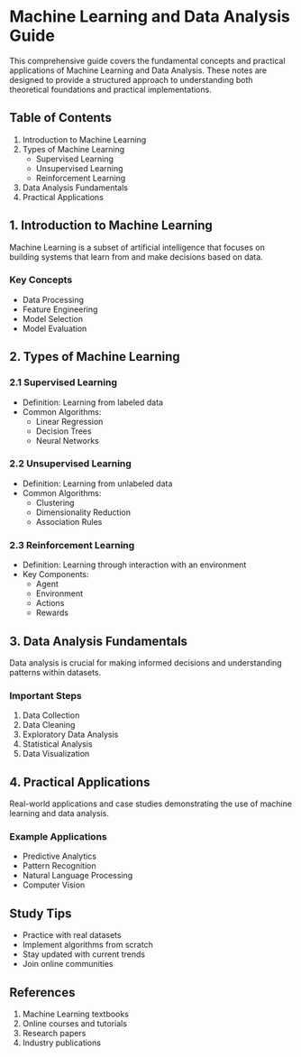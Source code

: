 # Machine Learning and Data Analysis Guide

This comprehensive guide covers the fundamental concepts and practical applications of Machine Learning and Data Analysis. These notes are designed to provide a structured approach to understanding both theoretical foundations and practical implementations.

## Table of Contents

1. Introduction to Machine Learning
2. Types of Machine Learning
   - Supervised Learning
   - Unsupervised Learning
   - Reinforcement Learning
3. Data Analysis Fundamentals
4. Practical Applications

## 1. Introduction to Machine Learning

Machine Learning is a subset of artificial intelligence that focuses on building systems that learn from and make decisions based on data.

### Key Concepts

- Data Processing
- Feature Engineering
- Model Selection
- Model Evaluation

## 2. Types of Machine Learning

### 2.1 Supervised Learning

- Definition: Learning from labeled data
- Common Algorithms:
  - Linear Regression
  - Decision Trees
  - Neural Networks

### 2.2 Unsupervised Learning

- Definition: Learning from unlabeled data
- Common Algorithms:
  - Clustering
  - Dimensionality Reduction
  - Association Rules

### 2.3 Reinforcement Learning

- Definition: Learning through interaction with an environment
- Key Components:
  - Agent
  - Environment
  - Actions
  - Rewards

## 3. Data Analysis Fundamentals

Data analysis is crucial for making informed decisions and understanding patterns within datasets.

### Important Steps

1. Data Collection
2. Data Cleaning
3. Exploratory Data Analysis
4. Statistical Analysis
5. Data Visualization

## 4. Practical Applications

Real-world applications and case studies demonstrating the use of machine learning and data analysis.

### Example Applications

- Predictive Analytics
- Pattern Recognition
- Natural Language Processing
- Computer Vision

## Study Tips

- Practice with real datasets
- Implement algorithms from scratch
- Stay updated with current trends
- Join online communities

## References

1. Machine Learning textbooks
2. Online courses and tutorials
3. Research papers
4. Industry publications
